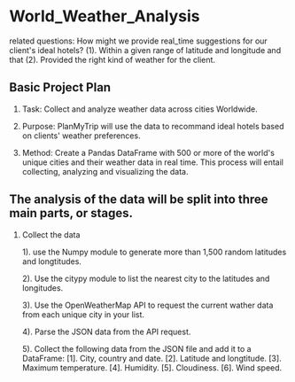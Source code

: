 # World_Weather_Analysis

related questions: How might we provide real_time suggestions for our client's ideal hotels? 
(1). Within a given range of latitude and longitude and that 
(2). Provided the right kind of weather for the client.

## Basic Project Plan 
1. Task: Collect and analyze weather data across cities Worldwide.

2. Purpose: PlanMyTrip will use the data to recommand ideal hotels based on clients' weather preferences.

3. Method: Create a Pandas DataFrame with 500 or more of the world's unique cities and their weather data in real time. This process will entail collecting, analyzing and visualizing the data. 

## The analysis of the data will be split into three main parts, or stages.

1. Collect the data 

      1). use the Numpy module to generate more than 1,500 random latitudes and longtitudes. 
      
      2). Use the citypy module to list the nearest city to the latitudes and longitudes. 
      
      3). Use the OpenWeatherMap API to request the current wather data from each unique city in your list. 
      
      4). Parse the JSON data from the API request. 
      
      5). Collect the following data from the JSON file and add it to a DataFrame: [1]. City, country and date. [2]. Latitude and longtitude. [3]. Maximum temperature. [4]. Humidity. [5]. Cloudiness. [6]. Wind speed.
      
      
